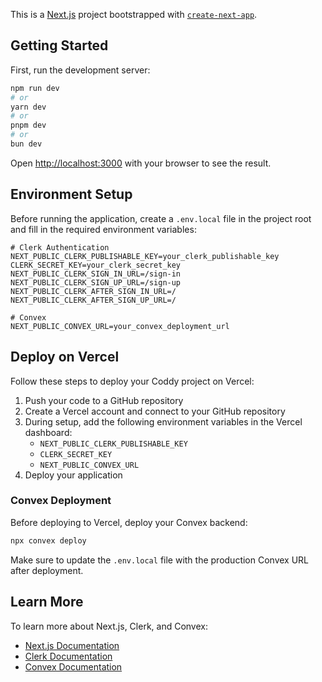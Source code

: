 This is a [Next.js](https://nextjs.org) project bootstrapped with [`create-next-app`](https://nextjs.org/docs/app/api-reference/cli/create-next-app).

## Getting Started

First, run the development server:

```bash
npm run dev
# or
yarn dev
# or
pnpm dev
# or
bun dev
```

Open [http://localhost:3000](http://localhost:3000) with your browser to see the result.

## Environment Setup

Before running the application, create a `.env.local` file in the project root and fill in the required environment variables:

```
# Clerk Authentication
NEXT_PUBLIC_CLERK_PUBLISHABLE_KEY=your_clerk_publishable_key
CLERK_SECRET_KEY=your_clerk_secret_key
NEXT_PUBLIC_CLERK_SIGN_IN_URL=/sign-in
NEXT_PUBLIC_CLERK_SIGN_UP_URL=/sign-up
NEXT_PUBLIC_CLERK_AFTER_SIGN_IN_URL=/
NEXT_PUBLIC_CLERK_AFTER_SIGN_UP_URL=/

# Convex
NEXT_PUBLIC_CONVEX_URL=your_convex_deployment_url
```

## Deploy on Vercel

Follow these steps to deploy your Coddy project on Vercel:

1. Push your code to a GitHub repository
2. Create a Vercel account and connect to your GitHub repository
3. During setup, add the following environment variables in the Vercel dashboard:
   - `NEXT_PUBLIC_CLERK_PUBLISHABLE_KEY`
   - `CLERK_SECRET_KEY`
   - `NEXT_PUBLIC_CONVEX_URL`
4. Deploy your application

### Convex Deployment

Before deploying to Vercel, deploy your Convex backend:

```bash
npx convex deploy
```

Make sure to update the `.env.local` file with the production Convex URL after deployment.

## Learn More

To learn more about Next.js, Clerk, and Convex:

- [Next.js Documentation](https://nextjs.org/docs)
- [Clerk Documentation](https://clerk.com/docs)
- [Convex Documentation](https://docs.convex.dev)

